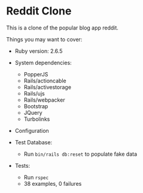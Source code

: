 # Reddit Clone

This is a clone of the popular blog app reddit.

Things you may want to cover:

* Ruby version: 2.6.5

* System dependencies:
    - PopperJS
    - Rails/actioncable
    - Rails/activestorage
    - Rails/ujs
    - Rails/webpacker
    - Bootstrap
    - JQuery
    - Turbolinks

* Configuration

* Test Database:
    - Run `bin/rails db:reset` to populate fake data

* Tests:
    - Run `rspec`
    - 38 examples, 0 failures
